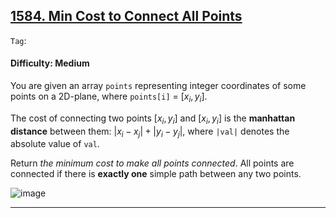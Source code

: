 ## [1584. Min Cost to Connect All Points](https://leetcode.com/problems/min-cost-to-connect-all-points)

```Tag```:

#### Difficulty: Medium

You are given an array ```points``` representing integer coordinates of some points on a 2D-plane, where ```points[i]``` = $[x_{i}, y_{i}]$.

The cost of connecting two points $[x_{i}, y_{i}]$ and $[x_{i}, y_{i}]$ is the __manhattan distance__ between them: $|x_{i} - x_{j}| + |y_{i} - y_{j}|$, where ```|val|``` denotes the absolute value of ```val```.

Return _the minimum cost to make all points connected_. All points are connected if there is __exactly one__ simple path between any two points.

![image](https://github.com/quananhle/Python/assets/35042430/cfe2fe6c-0a67-482f-973b-daf95705ff5f)

---
